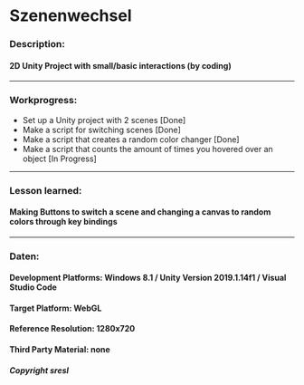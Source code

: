 # Szenenwechsel

### Description: 
#### 2D Unity Project with small/basic interactions (by coding)
---
### Workprogress: 
+	Set up a Unity project with 2 scenes [Done]
+ Make a script for switching scenes [Done]
+ Make a script that creates a random color changer [Done]
+ Make a script that counts the amount of times you hovered over an object [In Progress]
---
### Lesson learned:
#### Making Buttons to switch a scene and changing a canvas to random colors through key bindings
---
### Daten:
#### Development Platforms: Windows 8.1 / Unity Version 2019.1.14f1 / Visual Studio Code
#### Target Platform: WebGL
#### Reference Resolution: 1280x720 
#### Third Party Material: none
##### Copyright sresl
